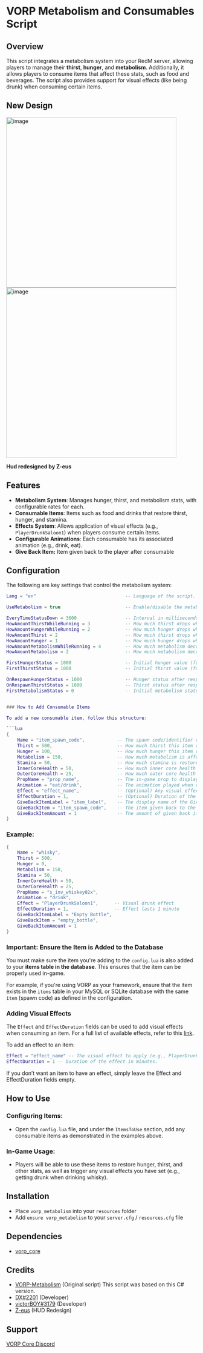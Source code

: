 # VORP Metabolism and Consumables Script

## Overview

This script integrates a metabolism system into your RedM server, allowing players to manage their **thirst**, **hunger**, and **metabolism**. Additionally, it allows players to consume items that affect these stats, such as food and beverages. The script also provides support for visual effects (like being drunk) when consuming certain items.

## New Design

<img alt="image" height="450" src="https://github.com/user-attachments/assets/6ec829ac-112d-4c90-86f5-78c34cc56775">
<img alt="image" height="450" src="https://github.com/user-attachments/assets/29dbda2f-2354-4425-adf9-0f7c3251a700">

__Hud redesigned by Z-eus__

## Features

- **Metabolism System**: Manages hunger, thirst, and metabolism stats, with configurable rates for each.
- **Consumable Items**: Items such as food and drinks that restore thirst, hunger, and stamina.
- **Effects System**: Allows application of visual effects (e.g., `PlayerDrunkSaloon1`) when players consume certain items. 
- **Configurable Animations**: Each consumable has its associated animation (e.g., drink, eat).
- **Give Back Item:** Item given back to the player after consumable

## Configuration

The following are key settings that control the metabolism system:

```lua
Lang = "en"                                 -- Language of the script.

UseMetabolism = true                        -- Enable/disable the metabolism system.

EveryTimeStatusDown = 3600                  -- Interval in milliseconds for the status drop (3.6 seconds).
HowAmountThirstWhileRunning = 3             -- How much thirst drops when running.
HowAmountHungerWhileRunning = 2             -- How much hunger drops when running.
HowAmountThirst = 2                         -- How much thirst drops while idle.
HowAmountHunger = 1                         -- How much hunger drops while idle.
HowAmountMetabolismWhileRunning = 4         -- How much metabolism decreases while running.
HowAmountMetabolism = 2                     -- How much metabolism decreases while idle.

FirstHungerStatus = 1000                    -- Initial hunger value (full).
FirstThirstStatus = 1000                    -- Initial thirst value (full).

OnRespawnHungerStatus = 1000                -- Hunger status after respawning.
OnRespawnThirstStatus = 1000                -- Thirst status after respawning.
FirstMetabolismStatus = 0                   -- Initial metabolism status.


### How to Add Consumable Items

To add a new consumable item, follow this structure:

```lua
{
    Name = "item_spawn_code",            -- The spawn code/identifier of the item.
    Thirst = 500,                        -- How much thirst this item replenishes (set to 0 if no thirst is restored).
    Hunger = 100,                        -- How much hunger this item replenishes.
    Metabolism = 150,                    -- How much metabolism is affected.
    Stamina = 50,                        -- How much stamina is restored.
    InnerCoreHealth = 50,                -- How much inner core health is affected.
    OuterCoreHealth = 25,                -- How much outer core health is affected.
    PropName = "prop_name",              -- The in-game prop to display while using the item.
    Animation = "eat/drink",             -- The animation played when consuming the item.
    Effect = "effect_name",              -- (Optional) Any visual effect applied when consuming the item.
    EffectDuration = 1,                  -- (Optional) Duration of the effect in minutes.
    GiveBackItemLabel = "item_label",    -- The display name of the GiveBackItem.
    GiveBackItem = "item_spawn_code",    -- The item given back to the player after using (e.g., an empty bottle after drinking whisky). (If you dont want just leave blank GiveBackItem = "")
    GiveBackItemAmount = 1               -- The amount of given back item
}
```

### Example:
```lua
{
    Name = "whisky",
    Thirst = 500,
    Hunger = 0,
    Metabolism = 150,
    Stamina = 50,
    InnerCoreHealth = 50,
    OuterCoreHealth = 25,
    PropName = "s_inv_whiskey02x",
    Animation = "drink",
    Effect = "PlayerDrunkSaloon1",      -- Visual drunk effect
    EffectDuration = 1,                 -- Effect lasts 1 minute
    GiveBackItemLabel = "Empty Bottle",
    GiveBackItem = "empty_bottle",
    GiveBackItemAmount = 1
}
```

### **Important**: Ensure the Item is Added to the Database

You must make sure the item you're adding to the `config.lua` is also added to your **items table in the database**. This ensures that the item can be properly used in-game.

For example, if you're using VORP as your framework, ensure that the item exists in the `items` table in your MySQL or SQLite database with the same `item` (spawn code) as defined in the configuration.

### Adding Visual Effects

The `Effect` and `EffectDuration` fields can be used to add visual effects when consuming an item. For a full list of available effects, refer to this [link](https://github.com/femga/rdr3_discoveries/blob/master/graphics/animpostfx/animpostfx.lua).

To add an effect to an item:

```lua
Effect = "effect_name" -- The visual effect to apply (e.g., PlayerDrunkSaloon1).
EffectDuration = 1 -- Duration of the effect in minutes.
```
If you don’t want an item to have an effect, simply leave the Effect and EffectDuration fields empty.

## How to Use

### Configuring Items:
- Open the `config.lua` file, and under the `ItemsToUse` section, add any consumable items as demonstrated in the examples above.

### In-Game Usage:
- Players will be able to use these items to restore hunger, thirst, and other stats, as well as trigger any visual effects you have set (e.g., getting drunk when drinking whisky).

## Installation

- Place `vorp_metabolism` into your `resources` folder
- Add `ensure vorp_metabolism` to your `server.cfg` / `resources.cfg` file

## Dependencies
- [vorp_core](https://github.com/VORPCORE/vorp-core-lua)

## Credits
- [VORP-Metabolism](https://github.com/VORPCORE/VORP-Metabolism) (Original script) This script was based on this C# version.
- [DX#2201](https://github.com/DX-BR) (Developer)
- [victorBOY#3179](https://github.com/vWernay) (Developer)
- [Z-eus](https://github.com/Z-eus) (HUD Redesign)

## Support
[VORP Core Discord](https://discord.gg/JjNYMnDKMf)
